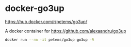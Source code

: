 # docker-go3up

https://hub.docker.com/r/petems/go3up/

A docker container for https://github.com/alexaandru/go3up

```bash
docker run --rm -it petems/go3up go3up -V
```
